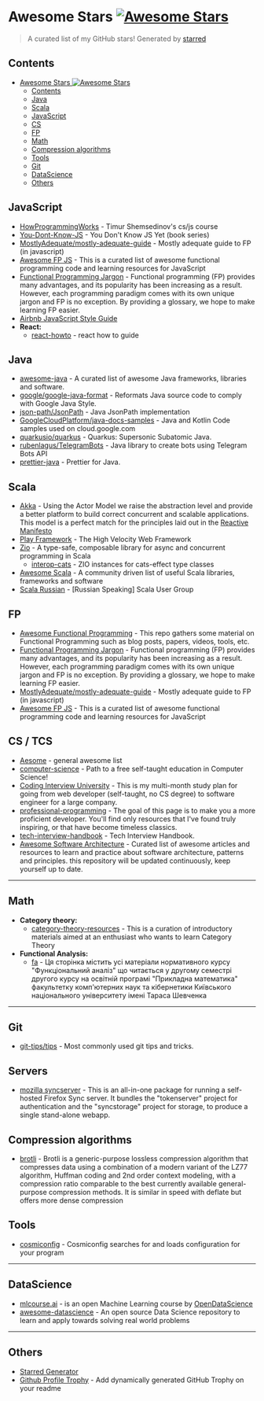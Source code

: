 # Awesome Stars [![Awesome Stars](https://awesome.re/badge-flat2.svg)](https://awesome.re)

> A curated list of my GitHub stars!  Generated by [starred](https://github.com/maguowei/starred)


## Contents

- [Awesome Stars ![Awesome Stars](https://awesome.re/badge.svg)](#awesome-stars)
    - [Contents](#contents)
    - [Java](#java)
    - [Scala](#scala)
    - [JavaScript](#javascript)
    - [CS](#cs)
    - [FP](#fp)
    - [Math](#math)
    - [Compression algorithms](#compression-algorithms)
    - [Tools](#tools)
    - [Git](#git)
    - [DataScience](#datascience)
    - [Others](#others)

## JavaScript
- [HowProgrammingWorks](https://github.com/HowProgrammingWorks/Index) - Timur Shemsedinov's cs/js course
- [You-Dont-Know-JS](https://github.com/getify/You-Dont-Know-JS) - You Don't Know JS Yet (book series)
- [MostlyAdequate/mostly-adequate-guide](https://github.com/MostlyAdequate/mostly-adequate-guide) - Mostly adequate guide to FP (in javascript)
- [Awesome FP JS](https://github.com/stoeffel/awesome-fp-js) - This is a curated list of awesome functional programming code and learning resources for JavaScript
- [Functional Programming Jargon](https://github.com/hemanth/functional-programming-jargon) - Functional programming (FP) provides many advantages, and its popularity has been increasing as a result. However, each programming paradigm comes with its own unique jargon and FP is no exception. By providing a glossary, we hope to make learning FP easier.
- [Airbnb JavaScript Style Guide](https://github.com/airbnb/javascript)
- **React:**
    - [react-howto](https://github.com/petehunt/react-howto) - react how to guide

## Java
- [awesome-java](https://github.com/akullpp/awesome-java) - A curated list of awesome Java frameworks, libraries and software.
- [google/google-java-format](https://github.com/google/google-java-format) - Reformats Java source code to comply with Google Java Style.
- [json-path/JsonPath](https://github.com/json-path/JsonPath) - Java JsonPath implementation
- [GoogleCloudPlatform/java-docs-samples](https://github.com/GoogleCloudPlatform/java-docs-samples) - Java and Kotlin Code samples used on cloud.google.com
- [quarkusio/quarkus](https://github.com/quarkusio/quarkus) - Quarkus: Supersonic Subatomic Java.
- [rubenlagus/TelegramBots](https://github.com/rubenlagus/TelegramBots) - Java library to create bots using Telegram Bots API
- [prettier-java](https://github.com/jhipster/prettier-java) - Prettier for Java.

## Scala
- [Akka](https://github.com/akka/akka) - Using the Actor Model we raise the abstraction level and provide a better platform to build correct concurrent and scalable applications. This model is a perfect match for the principles laid out in the [Reactive Manifesto](www.reactivemanifesto.org)
- [Play Framework](https://github.com/playframework/playframework) - The High Velocity Web Framework
- [Zio](https://github.com/zio/zio) - A type-safe, composable library for async and concurrent programming in Scala
  - [interop-cats](https://github.com/zio/interop-cats) - ZIO instances for cats-effect type classes 
- [Awesome Scala](https://github.com/lauris/awesome-scala) - A community driven list of useful Scala libraries, frameworks and software
- [Scala Russian](https://github.com/scala-russian/about) - [Russian Speaking] Scala User Group

## FP
- [Awesome Functional Programming](https://github.com/lucasviola/awesome-functional-programming) - This repo gathers some material on Functional Programming such as blog posts, papers, videos, tools, etc.
- [Functional Programming Jargon](https://github.com/hemanth/functional-programming-jargon) - Functional programming (FP) provides many advantages, and its popularity has been increasing as a result. However, each programming paradigm comes with its own unique jargon and FP is no exception. By providing a glossary, we hope to make learning FP easier.
- [MostlyAdequate/mostly-adequate-guide](https://github.com/MostlyAdequate/mostly-adequate-guide) - Mostly adequate guide to FP (in javascript)
- [Awesome FP JS](https://github.com/stoeffel/awesome-fp-js) - This is a curated list of awesome functional programming code and learning resources for JavaScript

## CS / TCS
- [Aesome](https://github.com/sindresorhus/awesome) - general awesome list
- [computer-science](https://github.com/ossu/computer-science) - Path to a free self-taught education in Computer Science!
- [Coding Interview University](https://github.com/jwasham/coding-interview-university) - This is my multi-month study plan for going from web developer (self-taught, no CS degree) to software engineer for a large company.
- [professional-programming](https://github.com/charlax/professional-programming) - The goal of this page is to make you a more proficient developer. You'll find only resources that I've found truly inspiring, or that have become timeless classics.
- [tech-interview-handbook](https://github.com/yangshun/tech-interview-handbook) - Tech Interview Handbook.
- [Awesome Software Architecture](https://github.com/mehdihadeli/awesome-software-architecture) - Curated list of awesome articles and resources to learn and practice about software architecture, patterns and principles. this repository will be updated continuously, keep yourself up to date.

---

## Math
- **Category theory:**  
    - [category-theory-resources](https://github.com/prathyvsh/category-theory-resources) - This is a curation of introductory materials aimed at an enthusiast who wants to learn Category Theory
- **Functional Analysis:**
    - [fa](https://github.com/Sky-Nik/fa) - Ця сторінка містить усі матеріали нормативного курсу "Функціональний аналіз" що читається у другому семестрі другого курсу на освітній програмі "Прикладна математика" факультетку комп'ютерних наук та кібернетики Київського національного університету імені Тараса Шевченка

---

## Git
- [git-tips/tips](https://github.com/git-tips/tips) - Most commonly used git tips and tricks.

## Servers
- [mozilla syncserver](https://github.com/mozilla-services/syncserver) - This is an all-in-one package for running a self-hosted Firefox Sync server. It bundles the "tokenserver" project for authentication and the "syncstorage" project for storage, to produce a single stand-alone webapp.

## Compression algorithms
- [brotli](https://github.com/google/brotli) - Brotli is a generic-purpose lossless compression algorithm that compresses data using a combination of a modern variant of the LZ77 algorithm, Huffman coding and 2nd order context modeling, with a compression ratio comparable to the best currently available general-purpose compression methods. It is similar in speed with deflate but offers more dense compression

## Tools
- [cosmiconfig](https://github.com/davidtheclark/cosmiconfig) - Cosmiconfig searches for and loads configuration for your program

---

## DataScience
- [mlcourse.ai](https://github.com/Yorko/mlcourse.ai) - is an open Machine Learning course by [OpenDataScience](https://ods.ai/)
- [awesome-datascience](https://github.com/academic/awesome-datascience) - An open source Data Science repository to learn and apply towards solving real world problems

---

## Others
- [Starred Generator](https://github.com/maguowei/starred)
- [Github Profile Trophy](https://github.com/ryo-ma/github-profile-trophy) - Add dynamically generated GitHub Trophy on your readme
